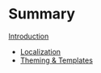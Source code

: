 # Summary

[Introduction](./introduction.md)

- [Localization](./localization.md)
- [Theming & Templates](./theming-templates.md)
